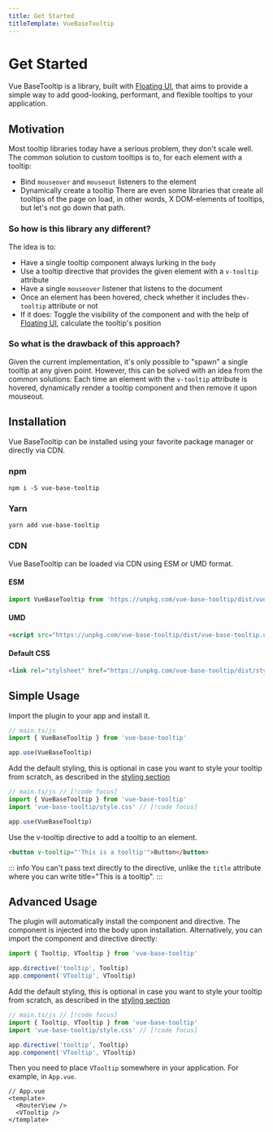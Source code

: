 ```yaml
---
title: Get Started
titleTemplate: VueBaseTooltip
---
```


# Get Started
Vue BaseTooltip is a library, built with [Floating UI](https://floating-ui.com/), that aims to provide a simple way to add good-looking, performant, and flexible tooltips to your application.

## Motivation
Most tooltip libraries today have a serious problem, they don't scale well. The common solution to custom tooltips is to, for each element with a tooltip:
* Bind `mouseover` and `mouseout` listeners to the element
* Dynamically create a tooltip
There are even some libraries that create all tooltips of the page on load, in other words, X DOM-elements of tooltips, but let's not go down that path.

### So how is this library any different?
The idea is to:
* Have a single tooltip component always lurking in the `body`
* Use a tooltip directive that provides the given element with a `v-tooltip` attribute
* Have a single `mouseover` listener that listens to the document
* Once an element has been hovered, check whether it includes the`v-tooltip` attribute or not
* If it does: Toggle the visibility of the component and with the help of [Floating UI](https://floating-ui.com/), calculate the tooltip's position

### So what is the drawback of this approach?
Given the current implementation, it's only possible to "spawn" a single tooltip at any given point. However, this can be solved with an idea from the common solutions: Each time an element with the `v-tooltip` attribute is hovered, dynamically render a tooltip component and then remove it upon mouseout.

## Installation
Vue BaseTooltip can be installed using your favorite package manager or directly via CDN.

### npm
```shell
npm i -S vue-base-tooltip
```

### Yarn
```shell
yarn add vue-base-tooltip
```

### CDN
Vue BaseTooltip can be loaded via CDN using ESM or UMD format.

#### ESM
```js
import VueBaseTooltip from 'https://unpkg.com/vue-base-tooltip/dist/vue-base-tooltip.es.js'
```

#### UMD
```html
<script src="https://unpkg.com/vue-base-tooltip/dist/vue-base-tooltip.umd.js"></script>
```

#### Default CSS
```html
<link rel="stylsheet" href="https://unpkg.com/vue-base-tooltip/dist/style.css" />
```

## Simple Usage
Import the plugin to your app and install it.
```js
// main.ts/js
import { VueBaseTooltip } from 'vue-base-tooltip'

app.use(VueBaseTooltip)
```

Add the default styling, this is optional in case you want to style your tooltip from scratch, as described in the [styling section](/guide/styling#use-100-of-your-own-css)
```js
// main.ts/js // [!code focus]
import { VueBaseTooltip } from 'vue-base-tooltip'
import 'vue-base-tooltip/style.css' // [!code focus]

app.use(VueBaseTooltip)
```
Use the v-tooltip directive to add a tooltip to an element.
```html
<button v-tooltip="'This is a tooltip'">Button</button>
```
::: info
You can't pass text directly to the directive, unlike the `title` attribute where you can write title="This is a tooltip".
:::

## Advanced Usage
The plugin will automatically install the component and directive. The component is injected into the body upon installation.
Alternatively, you can import the component and directive directly:
```js
import { Tooltip, VTooltip } from 'vue-base-tooltip'

app.directive('tooltip', Tooltip)
app.component('VTooltip', VTooltip)
```

Add the default styling, this is optional in case you want to style your tooltip from scratch, as described in the [styling section](/guide/styling#use-100-of-your-own-css)
```js
// main.ts/js // [!code focus]
import { Tooltip, VTooltip } from 'vue-base-tooltip'
import 'vue-base-tooltip/style.css' // [!code focus]

app.directive('tooltip', Tooltip)
app.component('VTooltip', VTooltip)
```

Then you need to place `VTooltip` somewhere in your application. For example, in `App.vue`.
```vue
// App.vue
<template>
  <RouterView />
  <VTooltip />
</template>
```
